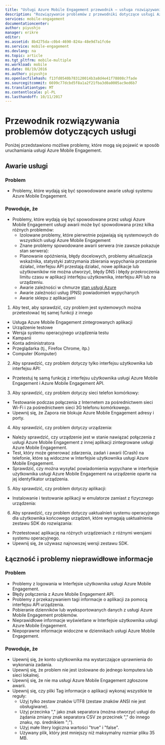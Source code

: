 ```yaml
---
title: "Usługi Azure Mobile Engagement przewodnik — usługa rozwiązywania problemów"
description: "Rozwiązywanie problemów z przewodniki dotyczące usługi Azure Mobile Engagement"
services: mobile-engagement
documentationcenter: 
author: piyushjo
manager: erikre
editor: 
ms.assetid: 8b4275da-c0b4-4690-824a-48e9d7a1fc6e
ms.service: mobile-engagement
ms.devlang: na
ms.topic: article
ms.tgt_pltfrm: mobile-multiple
ms.workload: mobile
ms.date: 08/19/2016
ms.author: piyushjo
ms.openlocfilehash: f13fd0540b783120014b3a8d4e41f78808c7fade
ms.sourcegitcommit: 6699c77dcbd5f8a1a2f21fba3d0a0005ac9ed6b7
ms.translationtype: MT
ms.contentlocale: pl-PL
ms.lasthandoff: 10/11/2017
---
```

# <a name="troubleshooting-guide-for-service-issues"></a>Przewodnik rozwiązywania problemów dotyczących usługi
Poniżej przedstawiono możliwe problemy, które mogą się pojawić w sposób uruchamiania usługi Azure Mobile Engagement.

## <a name="service-outages"></a>Awarie usługi
### <a name="issue"></a>Problem
* Problemy, które wydają się być spowodowane awarie usługi systemu Azure Mobile Engagement.

### <a name="causes"></a>Powoduje, że
* Problemy, które wydają się być spowodowane przez usługi Azure Mobile Engagement usługi awarii może być spowodowana przez kilka różnych problemów:
  * Izolowane problemy, które pierwotnie pojawiają się systemowych do wszystkich usługi Azure Mobile Engagement
  * Znane problemy spowodowane awarii serwera (nie zawsze pokazuje stan serwera):
  * Planowanie opóźnienia, błędy docelowych, problemy aktualizacja wskaźnika, statystyki zatrzymania zbierania wypychania przestanie działać, interfejsu API przestają działać, nowe aplikacje lub użytkowników nie można utworzyć, błędy DNS i błędy przekroczenia limitu czasu w aplikacji interfejsu użytkownika, interfejsu API lub na urządzeniu.
  * Awarie zależności w chmurze [stan usługi Azure](http://status.azure.com/)
  * Awarie zależności usług (PNS) powiadomień wypychanych
  * Awarie sklepu z aplikacjami

1) Aby test, aby sprawdzić, czy problem jest systemowych można przetestować tej samej funkcji z innego

* Usługa Azure Mobile Engagement zintegrowanych aplikacji
* Urządzenie testowe
* Wersja systemu operacyjnego urządzenia testu
* Kampanii
* Konta administratora
* Przeglądarka (tj., Firefox Chrome, itp.)
* Computer (Komputer)

2) Aby sprawdzić, czy problem dotyczy tylko interfejsu użytkownika lub interfejsu API:

* Przetestuj tę samą funkcję z interfejsu użytkownika usługi Azure Mobile Engagement i Azure Mobile Engagement API.

3) Aby sprawdzić, czy problem dotyczy sieci telefon komórkowy:

* Testowanie podczas połączenia z Internetem za pośrednictwem sieci Wi-Fi i za pośrednictwem sieci 3G telefonu komórkowego.
* Upewnij się, że Zapora nie blokuje Azure Mobile Engagement adresy i porty.

4) Aby sprawdzić, czy problem dotyczy urządzenia:

* Należy sprawdzić, czy urządzenie jest w stanie nawiązać połączenia z usługi Azure Mobile Engagement z innej aplikacji zintegrowane usługi Azure Mobile Engagement.
* Test, który może generować zdarzenia, zadań i awarii (Crash) na telefonie, które są widoczne w Interfejsie użytkownika usługi Azure Mobile Engagement. 
* Sprawdzić, czy można wysyłać powiadomienia wypychane w interfejsie użytkownika usługi Azure Mobile Engagement na urządzenie oparte na jej identyfikator urządzenia. 

5) Aby sprawdzić, czy problem dotyczy aplikacji:

* Instalowanie i testowanie aplikacji w emulatorze zamiast z fizycznego urządzenia:

6) Aby sprawdzić, czy problem dotyczy uaktualnień systemu operacyjnego dla użytkownika końcowego urządzeń, które wymagają uaktualnienia zestawu SDK do rozwiązania:

* Przetestować aplikację na różnych urządzeniach z różnymi wersjami systemu operacyjnego.
* Upewnij się, że używasz najnowszej wersji zestawu SDK.

## <a name="connectivity-and-incorrect-information-issues"></a>Łączność i problemy nieprawidłowe informacje
### <a name="issue"></a>Problem
* Problemy z logowania w Interfejsie użytkownika usługi Azure Mobile Engagement.
* Błędy połączenia z Azure Mobile Engagement API.
* Problemy z przekazywaniem tagi informacje o aplikacji za pomocą interfejsu API urządzenia.
* Pobieranie dzienników lub wyeksportowanych danych z usługi Azure Mobile Engagement problemów.
* Nieprawidłowe informacje wyświetlane w Interfejsie użytkownika usługi Azure Mobile Engagement.
* Niepoprawne informacje widoczne w dziennikach usługi Azure Mobile Engagement.

### <a name="causes"></a>Powoduje, że
* Upewnij się, że konto użytkownika ma wystarczające uprawnienia do wykonania zadania.
* Upewnij się, że problem nie jest izolowane do jednego komputera lub sieci lokalnej.
* Upewnij się, że nie ma usługi Azure Mobile Engagement zgłoszone awarii.
* Upewnij się, czy pliki Tag informacje o aplikacji wykonaj wszystkie te reguły:
  * Użyj tylko zestaw znaków UTF8 (zestaw znaków ANSI nie jest obsługiwane).
  * Użyj przecinka "," jako znak separatora (można otworzyć usługi do żądania zmiany znak separatora CSV ze przecinek "," do innego znaku, np. średnikiem ";").
  * Użyj małe litery logiczna wartości "true" i "false".
  * Używany plik, który jest mniejszy niż maksymalny rozmiar pliku 35 MB.

